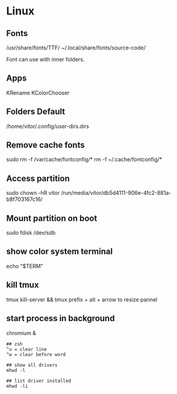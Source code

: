 # Linux

## Fonts
/usr/share/fonts/TTF/
~/.local/share/fonts/source-code/

Font can use with inner folders.

## Apps
KRename
KColorChooser

## Folders Default
/home/vitor/.config/user-dirs.dirs

## Remove cache fonts
sudo rm -f /var/cache/fontconfig/*
rm -f ~/.cache/fontconfig/*

## Access partition
sudo chown -hR vitor /run/media/vitor/db5d4111-906e-4fc2-881a-b8f703167c16/

## Mount partition on boot
sudo fdisk /dev/sdb

## show color system terminal
echo "$TERM"

## kill tmux
tmux kill-server && tmux
prefix + alt + arrow to resize pannel

## start process in background
chromium &
```
## zsh
^u = clear line
^w = clear before word

## show all drivers
mhwd -l

## list driver installed
mhwd -li
